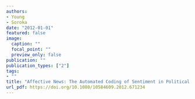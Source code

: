 ```yaml
---
authors:
- Young
- Soroka
date: "2012-01-01"
featured: false
image:
  caption: ""
  focal_point: ""
  preview_only: false
publication: ""
publication_types: ["2"]
tags:
- ""
title: "Affective News: The Automated Coding of Sentiment in Political Texts"
url_pdf: https://doi.org/10.1080/10584609.2012.671234
---
```

